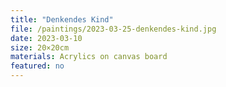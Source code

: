```yaml
---
title: "Denkendes Kind"
file: /paintings/2023-03-25-denkendes-kind.jpg
date: 2023-03-10
size: 20×20cm
materials: Acrylics on canvas board
featured: no
---
```



